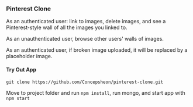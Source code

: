 ### Pinterest Clone

As an authenticated user: link to images, delete images, and see a Pinterest-style wall of all the images you linked to.

As an unauthenticated user, browse other users' walls of images.

As an authenticated user, if broken image uploaded, it will be replaced by a placeholder image.

#### Try Out App

```
git clone https://github.com/Concepsheon/pinterest-clone.git
```

Move to project folder and run ```npm install```, run mongo, and start app with ```npm start```